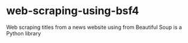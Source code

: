 # web-scraping-using-bsf4
Web scraping titles from a news website using from Beautiful Soup is a Python library
